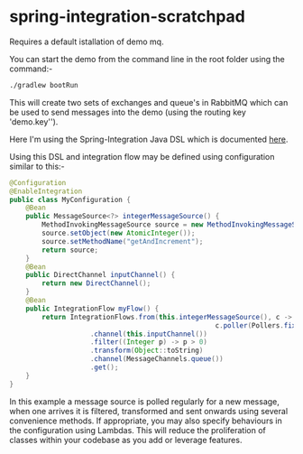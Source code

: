 # spring-integration-scratchpad

Requires a default istallation of demo mq.

You can start the demo from the command line in the root folder using the command:-

```bash
./gradlew bootRun
```

This will create two sets of exchanges and queue's in RabbitMQ which can be used to send messages into the demo (using the routing key 'demo.key'').

Here I'm using the Spring-Integration Java DSL which is documented [here](https://github.com/spring-projects/spring-integration-java-dsl/wiki/spring-integration-java-dsl-reference).

Using this DSL and integration flow may be defined using configuration similar to this:-

```java
@Configuration
@EnableIntegration
public class MyConfiguration {
    @Bean
    public MessageSource<?> integerMessageSource() {
        MethodInvokingMessageSource source = new MethodInvokingMessageSource();
        source.setObject(new AtomicInteger());
        source.setMethodName("getAndIncrement");
        return source;
    }
    @Bean
    public DirectChannel inputChannel() {
        return new DirectChannel();
    }
    @Bean
    public IntegrationFlow myFlow() {
        return IntegrationFlows.from(this.integerMessageSource(), c ->
                                                   c.poller(Pollers.fixedRate(100)))
                    .channel(this.inputChannel())
                    .filter((Integer p) -> p > 0)
                    .transform(Object::toString)
                    .channel(MessageChannels.queue())
                    .get();
    }
}
```

In this example a message source is polled regularly for a new message, when one arrives it is filtered, transformed and sent onwards using several convenience methods. If appropriate, you may also specify behaviours in the configuration using Lambdas. This will reduce the proliferation of classes within your codebase as you add or leverage features.